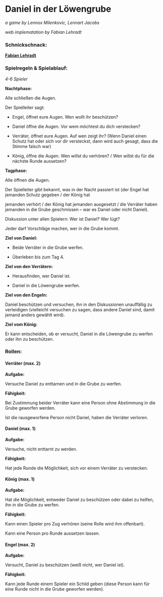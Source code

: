 # Daniel in der Löwengrube

*a game by Lennox Milenkovic, Lennart Jacobs*

*web implematation by Fabian Lehradt*


### Schnickschnack:

**[Fabian Lehradt](https://lehradt.github.io/profile)**


### Spielregeln & Spielablauf:

*4-6 Spieler*

**Nachtphase:**

Alle schließen die Augen.
        
Der Spielleiter sagt:
    
- Engel, öffnet eure Augen. Wen wollt ihr beschützen?
        
- Daniel öffne die Augen. Vor wem möchtest du dich verstecken?
        
- Verräter, öffnet eure Augen. Auf wen zeigt ihr? (Wenn Daniel einen Schutz hat oder sich vor dir versteckst,
dann wird auch gesagt, dass die Stimme falsch war)
        
- König, öffne die Augen. Wen willst du verhören? / Wen willst du für die nächste Runde aussetzen?


**Tagphase:**
        
Alle öffnen die Augen.
        
Der Spielleiter gibt bekannt, was in der Nacht passiert ist (der Engel hat jemanden Schutz gegeben / der König hat
        
jemanden verhört / der König hat jemanden ausgesetzt / die Verräter haben jemanden in die Grube geschmissen –
war
es Daniel oder nicht Daniel).
        
Diskussion unter allen Spielern: Wer ist Daniel? Wer lügt?
        
Jeder darf Vorschläge machen, wer in die Grube kommt.

**Ziel von Daniel:**
        
- Beide Verräter in die Grube werfen.
        
- Überleben bis zum Tag 4.


**Ziel von den Verrätern:**
        
- Herausfinden, wer Daniel ist.
        
- Daniel in die Löwengrube werfen.

**Ziel von den Engeln:**
        
Daniel beschützen und versuchen, ihn in den Diskussionen unauffällig zu verteidigen (vielleicht versuchen zu
sagen,
dass andere Daniel sind, damit jemand anders gewählt wird).

**Ziel vom König:**
        
Er kann entscheiden, ob er versucht, Daniel in die Löwengrube zu werfen oder ihn zu beschützen.


### Rollen:


#### Verräter (max. 2)


**Aufgabe:**
          
Versuche Daniel zu enttarnen und in die Grube zu werfen.
          
**Fähigkeit:**
          
Bei Zustimmung beider Verräter kann eine Person ohne Abstimmung in die Grube geworfen werden.

Ist die rausgeworfene Person nicht Daniel, haben die Verräter verloren.


#### Daniel (max. 1)

**Aufgabe:**
          
Versuche, nicht enttarnt zu werden.
          
**Fähigkeit:**
          
Hat jede Runde die Möglichkeit, sich vor einem Verräter zu verstecken.


#### König (max. 1)

**Aufgabe:**
          
Hat die Möglichkeit, entweder Daniel zu beschützen oder dabei zu helfen, ihn in die Grube zu
 werfen.
          
**Fähigkeit:**
          
Kann einen Spieler pro Zug verhören (seine Rolle wird ihm offenbart).

Kann eine Person pro Runde aussetzen lassen.


#### Engel (max. 2)

**Aufgabe:**
          
Versucht, Daniel zu beschützen (weiß nicht, wer Daniel ist).
          
**Fähigkeit:**
          
Kann jede Runde einem Spieler ein Schild geben (diese Person kann für eine Runde nicht in die Grube geworfen
werden).
